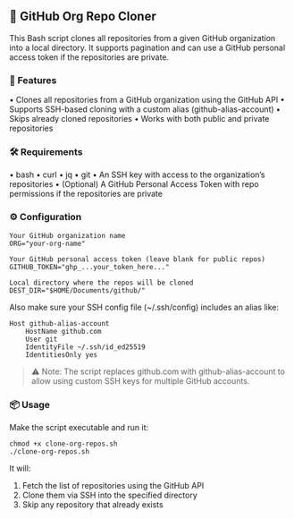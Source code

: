 ## 🧰 GitHub Org Repo Cloner

This Bash script clones all repositories from a given GitHub organization into a local directory. It supports pagination and can use a GitHub personal access token if the repositories are private.

### 🚀 Features
•	Clones all repositories from a GitHub organization using the GitHub API
•	Supports SSH-based cloning with a custom alias (github-alias-account)
•	Skips already cloned repositories
•	Works with both public and private repositories

### 🛠 Requirements
•	bash
•	curl
•	jq
•	git
•	An SSH key with access to the organization’s repositories
•	(Optional) A GitHub Personal Access Token with repo permissions if the repositories are private

### ⚙️ Configuration

    Your GitHub organization name
    ORG="your-org-name"
    
    Your GitHub personal access token (leave blank for public repos)
    GITHUB_TOKEN="ghp_...your_token_here..."
    
    Local directory where the repos will be cloned
    DEST_DIR="$HOME/Documents/github/"

Also make sure your SSH config file (~/.ssh/config) includes an alias like:

    Host github-alias-account
        HostName github.com
        User git
        IdentityFile ~/.ssh/id_ed25519
        IdentitiesOnly yes

> ⚠️ Note: The script replaces github.com with github-alias-account to allow using custom SSH keys for multiple GitHub accounts.

### 📦 Usage

Make the script executable and run it:

    chmod +x clone-org-repos.sh
    ./clone-org-repos.sh

It will:

1.	Fetch the list of repositories using the GitHub API
2.	Clone them via SSH into the specified directory
3.	Skip any repository that already exists